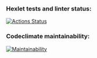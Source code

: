 ### Hexlet tests and linter status:
[![Actions Status](https://github.com/jxssx/backend-project-44/workflows/hexlet-check/badge.svg)](https://github.com/jxssx/backend-project-44/actions)
### Codeclimate maintainability:
[![Maintainability](https://api.codeclimate.com/v1/badges/89dee416cae64829ba49/maintainability)](https://codeclimate.com/github/jxssx/backend-project-44/maintainability)
